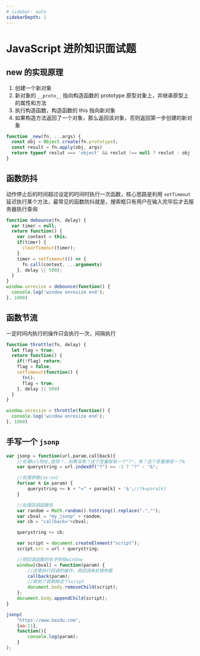 ```yaml
---
# sidebar: auto
sidebarDepth: 1
---
```

# JavaScript 进阶知识面试题

## new 的实现原理
1. 创建一个新对象
2. 新对象的 `__proto__` 指向构造函数的 prototype 原型对象上，并继承原型上的属性和方法
3. 执行构造函数，构造函数的 this 指向新对象
4. 如果构造方法返回了一个对象，那么返回该对象，否则返回第一步创建的新对象
```js
function _new(fn, ...args) {
  const obj = Object.create(fn.prototype);
  const result = fn.apply(obj, args)
  return typeof reslut === 'object' && reslut !== null ? reslut : obj 
}
```

## 函数防抖
动作停止后的时间超过设定的时间时执行一次函数，核心思路是利用 `setTimeout` 延迟执行某个方法，最常见的函数防抖就是，搜索框只有用户在输入完毕后才去服务器执行查询
```js
function debounce(fn, delay) {
  var timer = null;
  return function() {
    var context = this;
    if(timer) {
      clearTimeout(timer);
    }
    timer = setTimeout(() => {
      fn.call(context, ...arguments)
    }, delay || 500);
  }
}
window.onresize = debounce(function() {
  console.log('window onresize end');
}, 1000)
```

## 函数节流
一定时间内执行的操作只会执行一次，间隔执行
```js
function throttle(fn, delay) {
  let flag = true;
  return function() {
    if(!flag) return;
    flag = false;
    setTimeout(function() {
      fn();
      flag = true;
    }, delay || 500)
  }
}

window.onresize = throttle(function() {
  console.log('window onresize end');
}, 1000)
```

## 手写一个 `jsonp`
```js
var jsonp = function(url,param,callback){
	//处理url地址,查找？，如果没有？这个变量就有一个"?"，有？这个变量接收一个&
	var querystring = url.indexOf("?") == -1 ? "?" : "&";

	//处理参数{xx:xx}
	for(var k in param) {
		querystring += k + "=" + param[k] + '&';//?k=para[k]
	}

	//处理回调函数名
	var random = Math.random().toString().replace(".","");
	var cbval = "my_jsonp" + random;
	var cb = "callback="+cbval;

	querystring += cb;

	var script = document.createElement("script");
	script.src = url + querystring;

	//把回调函数的名字附给window
	window[cbval] = function(param) {
		//这里执行回调的操作，用回调来处理参数
		callback(param);
		//拿到了就删掉这个script
		document.body.removeChild(script);
	};
	document.body.appendChild(script);
}

jsonp(
	"https://www.baidu.com",
	{aa:11},
	function(){
		console.log(param);
	}
);
```





